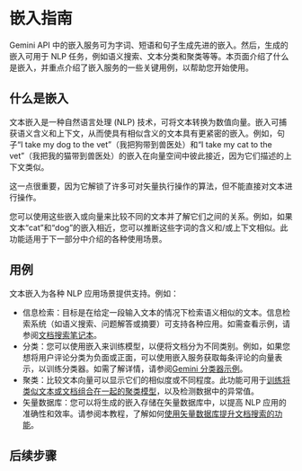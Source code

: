# 嵌入指南
Gemini API 中的嵌入服务可为字词、短语和句子生成先进的嵌入。然后，生成的嵌入可用于 NLP 任务，例如语义搜索、文本分类和聚类等等。本页面介绍了什么是嵌入，并重点介绍了嵌入服务的一些关键用例，以帮助您开始使用。

## 什么是嵌入
文本嵌入是一种自然语言处理 (NLP) 技术，可将文本转换为数值向量。嵌入可捕获语义含义和上下文，从而使具有相似含义的文本具有更紧密的嵌入。例如，句子“I take my dog to the vet”（我把狗带到兽医处）和“I take my cat to the vet”（我把我的猫带到兽医处）的嵌入在向量空间中彼此接近，因为它们描述的上下文类似。

这一点很重要，因为它解锁了许多可对矢量执行操作的算法，但不能直接对文本进行操作。

您可以使用这些嵌入或向量来比较不同的文本并了解它们之间的关系。例如，如果文本“cat”和“dog”的嵌入相近，您可以推断这些字词的含义和/或上下文相似。此功能适用于下一部分中介绍的各种使用场景。
## 用例
文本嵌入为各种 NLP 应用场景提供支持。例如：

- 信息检索：目标是在给定一段输入文本的情况下检索语义相似的文本。信息检索系统（如语义搜索、问题解答或摘要）可支持各种应用。如需查看示例，请参阅[文档搜索笔记本](doc_search_emb.ipynb)。
- 分类：您可以使用嵌入来训练模型，以便将文档分为不同类别。例如，如果您想将用户评论分类为负面或正面，可以使用嵌入服务获取每条评论的向量表示，以训练分类器。如需了解详情，请参阅[Gemini 分类器示例](train_text_classifier_embeddings.ipynb)。
- 聚类：比较文本向量可以显示它们的相似度或不同程度。此功能可用于[训练将类似文本或文档组合在一起的聚类模型](clustering_with_embeddings.ipynb)，以及检测数据中的异常值。
- 矢量数据库：您可以将生成的嵌入存储在矢量数据库中，以提高 NLP 应用的准确性和效率。请参阅本教程，了解如何[使用矢量数据库提升文档搜索的功能](vectordb_with_chroma.ipynb)。

## 后续步骤